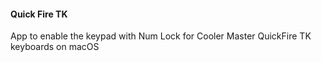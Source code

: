 #### Quick Fire TK

App to enable the keypad with Num Lock for Cooler Master QuickFire TK keyboards on macOS
